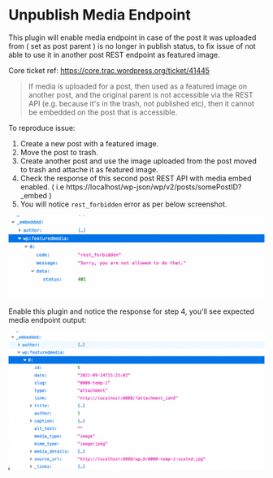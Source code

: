 Unpublish Media Endpoint
======================

This plugin will enable media endpoint in case of the post it was uploaded from ( set as post parent ) is no longer in publish status, to fix issue of not able to use it in another post REST endpoint as featured image.

Core ticket ref: https://core.trac.wordpress.org/ticket/41445

 > If media is uploaded for a post, then used as a featured image on another post, and the original parent is not accessible via the REST API (e.g. because it's in the trash, not published etc), then it cannot be embedded on the post that is accessible.


To reproduce issue:

1. Create a new post with a featured image.
2. Move the post to trash.
3. Create another post and use the image uploaded from the post moved to trash and attache it as featured image.
4. Check the response of this second post REST API with media embed enabled. ( i.e https://localhost/wp-json/wp/v2/posts/somePostID?_embed )
5. You will notice `rest_forbidden` error as per below screenshot.

![Before](./screenshots/Screenshot-1.png)

Enable this plugin and notice the response for step 4, you'll see expected media endpoint output:

![After](./screenshots/Screenshot-2.png)
